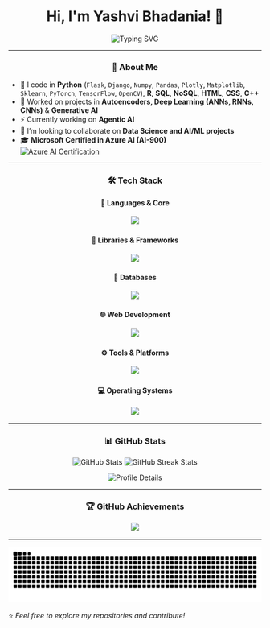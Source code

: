 <h1 align="center">Hi, I'm Yashvi Bhadania! 👋</h1>

<p align="center">
  <img src="https://readme-typing-svg.demolab.com?font=Fira+Code&size=22&pause=1000&color=F7931A&center=true&vCenter=true&width=500&lines=Data+Scientist+%7C+AI+Engineer;Deep+Learning+%7C+GenAI;Python+%7C+AI+%7C+Cloud+Computing" alt="Typing SVG" />
</p>

---

<div align="center">

### 🚀 About Me  

</div>

- 👀 I code in **Python** (`Flask`, `Django`, `Numpy`, `Pandas`, `Plotly`, `Matplotlib`, `Sklearn`, `PyTorch`, `TensorFlow`, `OpenCV`), **R**, **SQL**, **NoSQL**, **HTML**, **CSS**, **C++**  
- 🌱 Worked on projects in **Autoencoders, Deep Learning (ANNs, RNNs, CNNs)** & **Generative AI**
- ⚡️ Currently working on **Agentic AI**
- 🤝 I’m looking to collaborate on **Data Science and AI/ML projects**  
- 🎓 **Microsoft Certified in Azure AI (AI-900)**  
  [![Azure AI Certification](https://img.shields.io/badge/Microsoft-AI--900-blue?style=flat&logo=microsoft)](https://learn.microsoft.com/api/credentials/share/en-us/YashviBhadania-7076/52B1C09E0EB57F90?sharingId=803C7D1F02E9ED92)  

---
<div align="center">

### 🛠 Tech Stack  

#### 🧠 <strong>Languages & Core</strong>
<img src="https://skillicons.dev/icons?i=python,cpp,r" />

#### 🧪 <strong>Libraries & Frameworks</strong>
<img src="https://skillicons.dev/icons?i=sklearn,pytorch,opencv,tensorflow,flask,django,fastapi" />

#### 💾 <strong>Databases</strong>
<img src="https://skillicons.dev/icons?i=mysql,mongodb" />

#### 🌐 <strong>Web Development</strong>
<img src="https://skillicons.dev/icons?i=html,css" />

#### ⚙️ <strong>Tools & Platforms</strong>
<img src="https://skillicons.dev/icons?i=git,github,azure,docker,arduino,postman" />

#### 💻 <strong>Operating Systems</strong>
<img src="https://skillicons.dev/icons?i=linux,windows,apple" />

</div>

---

<div align="center">

### 📊 GitHub Stats  

</div>

<p align="center">
  <img src="https://github-readme-stats.vercel.app/api?username=Yashvi01111001&show_icons=true&theme=radical" width="48%" alt="GitHub Stats" />
  <img src="https://github-readme-streak-stats.herokuapp.com/?user=Yashvi01111001&theme=radical" width="48%" alt="GitHub Streak Stats" />
</p>

<p align="center">
  <img src="https://github-profile-summary-cards.vercel.app/api/cards/profile-details?username=Yashvi01111001&theme=radical" alt="Profile Details" />
</p>

---

<div align="center">

### 🏆 GitHub Achievements  

<p align="center">
  <img src="https://github-profile-trophy.vercel.app/?username=Yashvi01111001&theme=radical&no-bg=true&no-frame=true" />
</p>

</div>

---

<!-- Proudly created with GPRM ( https://gprm.itsvg.in ) --><picture>
  <source media="(prefers-color-scheme: dark)" srcset="https://raw.githubusercontent.com/Yashvi01111001/Yashvi01111001/output/github-snake-dark.svg" />
  <source media="(prefers-color-scheme: light)" srcset="https://raw.githubusercontent.com/Yashvi01111001/Yashvi01111001/output/github-snake.svg" />
  <img alt="github-snake" src="https://raw.githubusercontent.com/Yashvi01111001/Yashvi01111001/output/github-snake.svg" />
</picture>



⭐️ *Feel free to explore my repositories and contribute!*  
